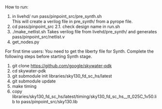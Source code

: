 How to run:                                        
                                                   
1. in livehd/ run pass/pinpoint_src/pre_synth.sh   
    This will create a verilog file in pre_synth/ from a pyrope file.
2. cd pass/pinpoint_src
  2.1. check design name in run.sh
3. ./make_netlist.sh
    Takes verilog file from livehd/pre_synth/ and generates pass/pinpoint_src/netlist.v
4. get_nodes.py

For first time users: 
You need to get the liberty file for Synth. Complete the following steps before
starting Synth stage.
1. git clone https://github.com/google/skywater-pdk
2. cd skywater-pdk
3. git submodule init libraries/sky130_fd_sc_hs/latest
4. git submodule update
5. make timing
6. copy
   libraries/sky130_fd_sc_hs/latest/timing/sky130_fd_sc_hs__tt_025C_1v50.lib to
   pass/pinpoint_src/sky130.lib
